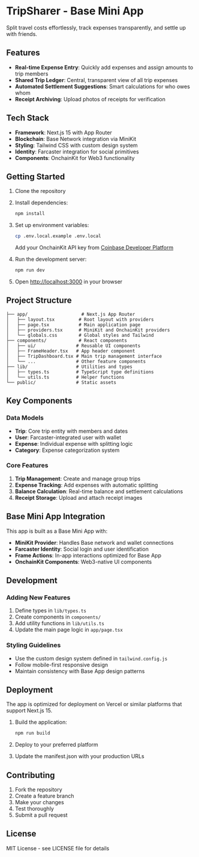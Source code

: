 # TripSharer - Base Mini App

Split travel costs effortlessly, track expenses transparently, and settle up with friends.

## Features

- **Real-time Expense Entry**: Quickly add expenses and assign amounts to trip members
- **Shared Trip Ledger**: Central, transparent view of all trip expenses
- **Automated Settlement Suggestions**: Smart calculations for who owes whom
- **Receipt Archiving**: Upload photos of receipts for verification

## Tech Stack

- **Framework**: Next.js 15 with App Router
- **Blockchain**: Base Network integration via MiniKit
- **Styling**: Tailwind CSS with custom design system
- **Identity**: Farcaster integration for social primitives
- **Components**: OnchainKit for Web3 functionality

## Getting Started

1. Clone the repository
2. Install dependencies:
   ```bash
   npm install
   ```

3. Set up environment variables:
   ```bash
   cp .env.local.example .env.local
   ```
   Add your OnchainKit API key from [Coinbase Developer Platform](https://portal.cdp.coinbase.com/)

4. Run the development server:
   ```bash
   npm run dev
   ```

5. Open [http://localhost:3000](http://localhost:3000) in your browser

## Project Structure

```
├── app/                    # Next.js App Router
│   ├── layout.tsx         # Root layout with providers
│   ├── page.tsx           # Main application page
│   ├── providers.tsx      # MiniKit and OnchainKit providers
│   └── globals.css        # Global styles and Tailwind
├── components/            # React components
│   ├── ui/               # Reusable UI components
│   ├── FrameHeader.tsx   # App header component
│   ├── TripDashboard.tsx # Main trip management interface
│   └── ...               # Other feature components
├── lib/                  # Utilities and types
│   ├── types.ts          # TypeScript type definitions
│   └── utils.ts          # Helper functions
└── public/               # Static assets
```

## Key Components

### Data Models

- **Trip**: Core trip entity with members and dates
- **User**: Farcaster-integrated user with wallet
- **Expense**: Individual expense with splitting logic
- **Category**: Expense categorization system

### Core Features

1. **Trip Management**: Create and manage group trips
2. **Expense Tracking**: Add expenses with automatic splitting
3. **Balance Calculation**: Real-time balance and settlement calculations
4. **Receipt Storage**: Upload and attach receipt images

## Base Mini App Integration

This app is built as a Base Mini App with:

- **MiniKit Provider**: Handles Base network and wallet connections
- **Farcaster Identity**: Social login and user identification
- **Frame Actions**: In-app interactions optimized for Base App
- **OnchainKit Components**: Web3-native UI components

## Development

### Adding New Features

1. Define types in `lib/types.ts`
2. Create components in `components/`
3. Add utility functions in `lib/utils.ts`
4. Update the main page logic in `app/page.tsx`

### Styling Guidelines

- Use the custom design system defined in `tailwind.config.js`
- Follow mobile-first responsive design
- Maintain consistency with Base App design patterns

## Deployment

The app is optimized for deployment on Vercel or similar platforms that support Next.js 15.

1. Build the application:
   ```bash
   npm run build
   ```

2. Deploy to your preferred platform
3. Update the manifest.json with your production URLs

## Contributing

1. Fork the repository
2. Create a feature branch
3. Make your changes
4. Test thoroughly
5. Submit a pull request

## License

MIT License - see LICENSE file for details

